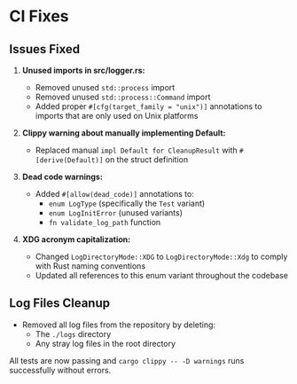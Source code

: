 # CI Fixes

## Issues Fixed

1. **Unused imports in src/logger.rs:**
   - Removed unused `std::process` import
   - Removed unused `std::process::Command` import
   - Added proper `#[cfg(target_family = "unix")]` annotations to imports that are only used on Unix platforms

2. **Clippy warning about manually implementing Default:**
   - Replaced manual `impl Default for CleanupResult` with `#[derive(Default)]` on the struct definition

3. **Dead code warnings:**
   - Added `#[allow(dead_code)]` annotations to:
     - `enum LogType` (specifically the `Test` variant)
     - `enum LogInitError` (unused variants)
     - `fn validate_log_path` function

4. **XDG acronym capitalization:**
   - Changed `LogDirectoryMode::XDG` to `LogDirectoryMode::Xdg` to comply with Rust naming conventions
   - Updated all references to this enum variant throughout the codebase

## Log Files Cleanup

- Removed all log files from the repository by deleting:
  - The `./logs` directory
  - Any stray log files in the root directory

All tests are now passing and `cargo clippy -- -D warnings` runs successfully without errors.